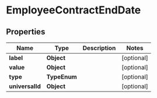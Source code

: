

# EmployeeContractEndDate


## Properties

| Name | Type | Description | Notes |
|------------ | ------------- | ------------- | -------------|
|**label** | **Object** |  |  [optional] |
|**value** | **Object** |  |  [optional] |
|**type** | **TypeEnum** |  |  [optional] |
|**universalId** | **Object** |  |  [optional] |



